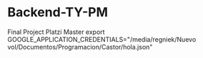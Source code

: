 # Backend-TY-PM
Final Project Platzi Master
export GOOGLE_APPLICATION_CREDENTIALS="/media/regniek/Nuevo vol/Documentos/Programacion/Castor/hola.json"